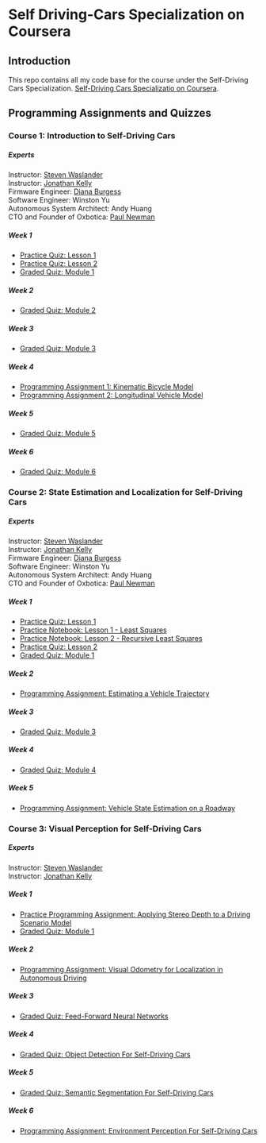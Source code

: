 # Self Driving-Cars Specialization on Coursera

## Introduction
This repo contains all my code base for the course under the Self-Driving Cars Specialization. [Self-Driving Cars Specializatio on Coursera](https://www.coursera.org/specializations/self-driving-cars).

## Programming Assignments and Quizzes

### Course 1: Introduction to Self-Driving Cars

##### Experts
Instructor: [Steven Waslander](https://scholar.google.com/citations?user=jY_Bcd8AAAAJ&hl=en)\
Instructor: [Jonathan Kelly](https://scholar.google.co.in/citations?user=KtSR8_0AAAAJ&hl=en)\
Firmware Engineer: [Diana Burgess ](https://www.linkedin.com/in/dkvandenberg/https://www.linkedin.com/in/dkvandenberg/)\
Software Engineer: Winston Yu\
Autonomous System Architect: Andy Huang\
CTO and Founder of Oxbotica: [Paul Newman](https://uk.linkedin.com/in/paul-newman-13457b15b)

##### Week 1
  - [Practice Quiz: Lesson 1 ](https://github.com/chaitanya-yeole/self-driving-cars-specialization/blob/main/introduction-to-self-driving-cars/W1/Practice%20Quiz%20-%20Lesson%201.pdff)
  - [Practice Quiz: Lesson 2 ](https://github.com/chaitanya-yeole/self-driving-cars-specialization/blob/main/introduction-to-self-driving-cars/W1/Practice%20Quiz%20-%20Lesson%202.pdf)
  - [Graded Quiz: Module 1 ](https://github.com/chaitanya-yeole/self-driving-cars-specialization/blob/main/introduction-to-self-driving-cars/W1/Graded%20Quiz%20-%20Module%201.pdf)

##### Week 2
 - [Graded Quiz: Module 2](https://github.com/chaitanya-yeole/self-driving-cars-specialization/blob/main/introduction-to-self-driving-cars/W2/Graded%20Quiz%20-%20Module%202.pdf)

##### Week 3
 - [Graded Quiz: Module 3](https://github.com/chaitanya-yeole/self-driving-cars-specialization/blob/main/introduction-to-self-driving-cars/W3/Graded%20Quiz%20-%20Module%203.pdf)

##### Week 4 
 - [Programming Assignment 1: Kinematic Bicycle Model](https://github.com/chaitanya-yeole/self-driving-cars-specialization/blob/main/introduction-to-self-driving-cars/W4/Kinematic_Bicycle_Model.ipynb)
 - [Programming Assignment 2: Longitudinal Vehicle Model](https://github.com/chaitanya-yeole/self-driving-cars-specialization/blob/main/introduction-to-self-driving-cars/W4/Longitudinal_Vehicle_Model.ipynb)

##### Week 5
 - [Graded Quiz: Module 5](https://github.com/chaitanya-yeole/self-driving-cars-specialization/blob/main/introduction-to-self-driving-cars/W5/Graded%20Quiz%20-%20Module%205.pdf)

##### Week 6
 - [Graded Quiz: Module 6](https://github.com/chaitanya-yeole/self-driving-cars-specialization/blob/main/introduction-to-self-driving-cars/W6/Graded%20Quiz%20-%20Module%206.pdf)

### Course 2: State Estimation and Localization for Self-Driving Cars

##### Experts
Instructor: [Steven Waslander](https://scholar.google.com/citations?user=jY_Bcd8AAAAJ&hl=en)\
Instructor: [Jonathan Kelly](https://scholar.google.co.in/citations?user=KtSR8_0AAAAJ&hl=en)\
Firmware Engineer: [Diana Burgess ](https://www.linkedin.com/in/dkvandenberg/https://www.linkedin.com/in/dkvandenberg/)\
Software Engineer: Winston Yu\
Autonomous System Architect: Andy Huang\
CTO and Founder of Oxbotica: [Paul Newman](https://uk.linkedin.com/in/paul-newman-13457b15b)

##### Week 1
  - [Practice Quiz: Lesson 1](https://github.com/chaitanya-yeole/self-driving-cars-specialization/blob/main/state-estimation-and-localization-for-self-driving-cars/W1/Practice%20Quiz%20-%20Lesson%201.pdf)
  - [Practice Notebook: Lesson 1 - Least Squares](https://github.com/chaitanya-yeole/self-driving-cars-specialization/blob/main/state-estimation-and-localization-for-self-driving-cars/W1/Practice%20Notebook%20Lesson%201%20-%20Least%20Squares.ipynb)
  - [Practice Notebook: Lesson 2 - Recursive Least Squares](https://github.com/chaitanya-yeole/self-driving-cars-specialization/blob/main/state-estimation-and-localization-for-self-driving-cars/W1/Practice%20Notebook%20Lesson%202%20-%20Recursive%20Least%20Squares.ipynb)
  - [Practice Quiz: Lesson 2](https://github.com/chaitanya-yeole/self-driving-cars-specialization/blob/main/state-estimation-and-localization-for-self-driving-cars/W1/Practice%20Quiz%20-%20Lesson%202.pdf)
  - [Graded Quiz: Module 1](https://github.com/chaitanya-yeole/self-driving-cars-specialization/blob/main/state-estimation-and-localization-for-self-driving-cars/W1/Graded%20Quiz%20-%20Module%201.pdf)

##### Week 2
 - [Programming Assignment: Estimating a Vehicle Trajectory](https://github.com/chaitanya-yeole/self-driving-cars-specialization/blob/main/state-estimation-and-localization-for-self-driving-cars/W2/Estimating_a_Vehicle_Trajectory.ipynb)

##### Week 3
  - [Graded Quiz: Module 3](https://github.com/chaitanya-yeole/self-driving-cars-specialization/blob/main/state-estimation-and-localization-for-self-driving-cars/W3/Graded%20Quiz%20-%20Module%203.pdf)

##### Week 4
  - [Graded Quiz: Module 4](https://github.com/chaitanya-yeole/self-driving-cars-specialization/blob/main/state-estimation-and-localization-for-self-driving-cars/W4/Graded%20Quiz%20-%20Module%204.pdf)

##### Week 5
 - [Programming Assignment: Vehicle State Estimation on a Roadway](https://github.com/chaitanya-yeole/self-driving-cars-specialization/blob/main/state-estimation-and-localization-for-self-driving-cars/W5/final_project/Vehicle_State_Estimation_on_a_Roadway.ipynb)

### Course 3: Visual Perception for Self-Driving Cars

##### Experts
Instructor: [Steven Waslander](https://scholar.google.com/citations?user=jY_Bcd8AAAAJ&hl=en)\
Instructor: [Jonathan Kelly](https://scholar.google.co.in/citations?user=KtSR8_0AAAAJ&hl=en)

##### Week 1
 - [Practice Programming Assignment: Applying Stereo Depth to a Driving Scenario Model](https://github.com/chaitanya-yeole/self-driving-cars-specialization/blob/main/visual-perception-for-self-driving-cars/W1/Applying_Stereo_Depth_to_a_Driving_Scenario_practice_assignment.ipynb)
 - [Graded Quiz: Module 1](https://github.com/chaitanya-yeole/self-driving-cars-specialization/blob/main/visual-perception-for-self-driving-cars/W1/Graded%20Quiz%20-%20Module%201.pdf)

##### Week 2
 - [Programming Assignment: Visual Odometry for Localization in Autonomous Driving ](https://github.com/chaitanya-yeole/self-driving-cars-specialization/blob/main/visual-perception-for-self-driving-cars/W2/visual_odometry_for_localization_in_autonomous_driving.ipynb)

##### Week 3
- [Graded Quiz: Feed-Forward Neural Networks](https://github.com/chaitanya-yeole/self-driving-cars-specialization/blob/main/visual-perception-for-self-driving-cars/W3/Graded%20Quiz%20-%20Feed-Forward%20Neural%20Networks.pdf)

##### Week 4
- [Graded Quiz: Object Detection For Self-Driving Cars](https://github.com/chaitanya-yeole/self-driving-cars-specialization/blob/main/visual-perception-for-self-driving-cars/W4/Graded%20Quiz%20-%20Object%20Detection%20For%20Self-Driving%20Cars.pdf)

##### Week 5
- [Graded Quiz: Semantic Segmentation For Self-Driving Cars](https://github.com/chaitanya-yeole/self-driving-cars-specialization/blob/main/visual-perception-for-self-driving-cars/W5/Graded%20Quiz%20-%20Semantic%20Segmentation%20For%20Self-Driving%20Cars.pdf)

##### Week 6
 - [Programming Assignment: Environment Perception For Self-Driving Cars ](https://github.com/chaitanya-yeole/self-driving-cars-specialization/blob/main/visual-perception-for-self-driving-cars/W6/final_project/Environment%20Perception%20For%20Self-Driving%20Cars%20-%20Learner%20-%20v1.ipynb)
 
 